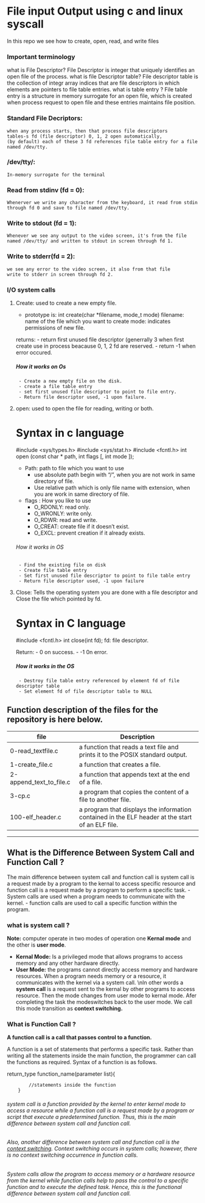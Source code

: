 # File input Output using c and linux syscall

In this repo we see how to create, open, read, and write files

### Important terminology

what is File Descriptor?
	File Descriptor is integer that uniquely identifies an open file of the process.
what is file Descriptor table?
	File descriptor table is the collection of integr array indices that are file descriptors in which elements are pointers to file table entries.
what is table entry ?
	File table entry is a structure in memory surrogate for an open file, which is created when process request to open file and these entries maintains file position.

### Standard File Decriptors:
	when any process starts, then that process file descriptors
	tables-s fd (file descriptor) 0, 1, 2 open automatically,
	(by default) each of these 3 fd references file table entry for a file named /dev/tty.

### /dev/tty/:
	In-memory surrogate for the terminal

### Read from stdinv (fd = 0):
	Whenerver we write any character from the keyboard, it read from stdin through fd 0 and save to file named /dev/tty.

### Write to stdout (fd = 1):
	Whenever we see any output to the video screen, it's from the file named /dev/tty/ and written to stdout in screen through fd 1.

### Write to stderr(fd = 2): 
	we see any error to the video screen, it also from that file
	write to stderr in screen through fd 2.

### I/O system calls
1. Create: used to create a new empty file.
	- prototype is: int create(char *filename, mode_t mode)
	filename: name of the file which you want to create
	mode: indicates permissions of new file.

	returns: 
		- return first unused file descriptor (generrally 3  when first
		create use in process beacause 0, 1, 2 fd are reserved.
		- return -1 when error occured.
	##### How it works on Os
		- Create a new empty file on the disk.
		- create a file table entry 
		- set first unused file descriptor to point to file entry.
		- Return file descriptor used, -1 upon failure.
2. open: used to open the file for reading, writing or both.
	# Syntax in c language
	\#include <sys/types.h>
	\#include <sys/stat.h>
	\#include <fcntl.h>
	int open (const char * path, int flags [, int mode ]);

	- Path: path to file which you want to use 
		- use absolute path begin with “/”, when you are not work in same directory of file.
		- Use relative path which is only file name with extension, when you are work in same directory of file.
	- flags : How you like to use
		- O_RDONLY: read only.
		- O_WRONLY: write only.
		- O_RDWR: read and write.
		- O_CREAT: create file if it doesn’t exist.
		- O_EXCL: prevent creation if it already exists.
	###### How it works in OS
		- Find the existing file on disk
		- Create file table entry
		- Set first unused file descriptor to point to file table entry
		- Return file descriptor used, -1 upon failure
3. Close: Tells the operating system you are done with a file descriptor and Close the file which pointed by fd. 
	# Syntax in C language
	#include <fcntl.h>
	int close(int fd);
	fd: file descriptor.

	Return:
		- 0 on success.
		- -1 0n error.

	##### How it works in the OS
		- Destroy file table entry referenced by element fd of file descriptor table
		- Set element fd of file descriptor table to NULL


## Function description of the files for the repository is here below.

| file     |     Description                                        |
|--------  | -------------------------------------------------------|
| 0-read_textfile.c | a function that reads a text file and prints it to the POSIX standard output. |
| 1-create_file.c |  a function that creates a file. |
| 2-append_text_to_file.c | a function that appends text at the end of a file.|
| 3-cp.c | a program that copies the content of a file to another file.|
| 100-elf_header.c | a program that displays the information contained in the ELF header at the start of an ELF file.|


_____________________________________________________________________________________________________________________________________
## What is the Difference Between System Call and Function Call ?

The main difference between system call and function call is system call is a request made by a program  to the kernal 
to access specific resource and function call is a request made by a program to perform a specific task.
	- System calls are used when a program needs to communicate with the kernel.
	- function calls are used to call a specific function within the program.

### what is system call ?
**Note:**
   computer operate in two modes of operation one **Kernal mode** and the other is **user mode**.
   - **Kernal Mode:** Is a privileged  mode that allows  programs to access  memory and any other hardware directly.
   - **User Mode:** the programs cannot directly access memory and hardware resources.
   	When a program needs memory or a resource, it communicates with the kernel via a system call.
\nIn other words a **system call** is a request sent to the kernal by other programs to access resource.
Then the mode changes from user mode to kernal mode. Afer completing the task the modeswitches back to the user mode. We call this mode transition as **context switching.**
### What is Function Call  ?
**A function call is a call that passes control to a function.**

A function is a set of statements that performs a specific task. Rather than writing all the statements inside the main function, the programmer can call the functions as required. Syntax of a function is as follows.

return_type function_name(parameter list){

            //statements inside the function
	    }
###### system call is a function provided by the kernel to enter kernel mode to access a resource while a function call is a request made by a program or script that execute a predetermined function. Thus, this is the main difference between system call and function call.

###### Also, another difference between system call and function call is the [context switching](https://en.wikipedia.org/wiki/Context_switch). Context switching occurs in system calls; however, there is no context switching occurrence in function calls.

###### System calls allow the program to access memory or a hardware resource from the kernel while function calls help to pass the control to a specific function and to execute the defined task. Hence, this is the functional difference between system call and function call.





